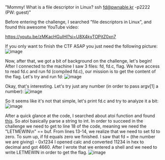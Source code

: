 "Mommy! What is a file descriptor in Linux?
ssh fd@pwnable.kr -p2222 (PW: guest)"

Before entering the challenge, I searched "file descriptors in Linux",
and found this awesome YouTube video:

https://youtu.be/zMKacHGuIHI?si=U8X4kyTOPjtZ0xn7

If you only want to finish the CTF ASAP you just need the following picture:
![image](https://github.com/ido5ch/Pwnable.kr/assets/97401114/2fc3a9d9-2eb1-4e43-ab78-c1435c35a4eb)


Now, after that, we got a bit of background on the challenge, let's begin!
After I connected to the machine I saw 3 files: fd, fd.c, flag.
We have access to read fd.c and run fd (compiled fd.c), our mission is to get the content of the flag.
Let's try and run fd:
![image](https://github.com/ido5ch/Pwnable.kr/assets/97401114/237dc4d9-f11a-4e7a-ad1d-5a6901ce76d2)

Okay, that's interesting. Let's try just any number (in order to pass argv[1] a number):
![image](https://github.com/ido5ch/Pwnable.kr/assets/97401114/e4088b38-2efb-4daa-b43a-28fc9682266f)

So it seems like it's not that simple, let's print fd.c and try to analyze it a bit:
![image](https://github.com/ido5ch/Pwnable.kr/assets/97401114/684dc5fa-2685-4d8f-88a4-42fb5eb99577)

After a quick glance at the code, I searched about atoi function and found [this](https://www.tutorialspoint.com/c_standard_library/c_function_atoi.htm). So atoi basically parse a string to int.
In order to succeed in the challenge we need to get to line 18 of the code, meaning we need the "LETMEWIN\n" == buf. 
From lines 13-14, we realize that we need to set fd to zero. 
To sum up, if fd equals zero we finished. I saw that fd = (the number we are giving) - 0x1234
I opened calc and converted 11234 in hex to decimal and got 4660.
After I wrote that we entered a shell and we need to write LETMEWIN in order to get the flag.
![image](https://github.com/ido5ch/Pwnable.kr/assets/97401114/80580996-2fe3-4187-944c-19beba2018bd)
